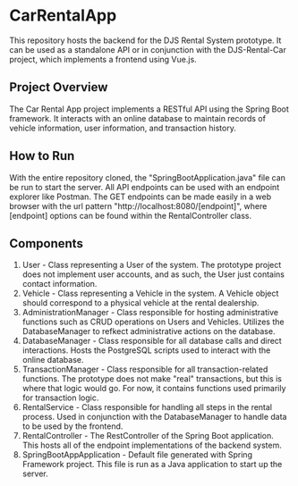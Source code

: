 # CarRentalApp
This repository hosts the backend for the DJS Rental System prototype. It can be used as a standalone API or in conjunction with the DJS-Rental-Car project, which implements a frontend using Vue.js.

## Project Overview
The Car Rental App project implements a RESTful API using the Spring Boot framework. It interacts with an online database to maintain records of vehicle information, user information, and transaction history.

## How to Run
With the entire repository cloned, the "SpringBootApplication.java" file can be run to start the server.
All API endpoints can be used with an endpoint explorer like Postman.
The GET endpoints can be made easily in a web browser with the url pattern "http://localhost:8080/[endpoint]", where [endpoint] options can be found within the RentalController class.

## Components
1. User - Class representing a User of the system. The prototype project does not implement user accounts, and as such, the User just contains contact information.
2. Vehicle - Class representing a Vehicle in the system. A Vehicle object should correspond to a physical vehicle at the rental dealership.
3. AdministrationManager - Class responsible for hosting administrative functions such as CRUD operations on Users and Vehicles. Utilizes the DatabaseManager to refkect administrative actions on the database.
4. DatabaseManager - Class responsible for all database calls and direct interactions. Hosts the PostgreSQL scripts used to interact with the online database.
5. TransactionManager - Class responsible for all transaction-related functions. The prototype does not make "real" transactions, but this is where that logic would go. For now, it contains functions used primarily for transaction logic.
6. RentalService - Class responsible for handling all steps in the rental process. Used in conjunction with the DatabaseManager to handle data to be used by the frontend.
7. RentalController - The RestController of the Spring Boot application. This hosts all of the endpoint implementations of the backend system.
8. SpringBootAppApplication - Default file generated with Spring Framework project. This file is run as a Java application to start up the server.
